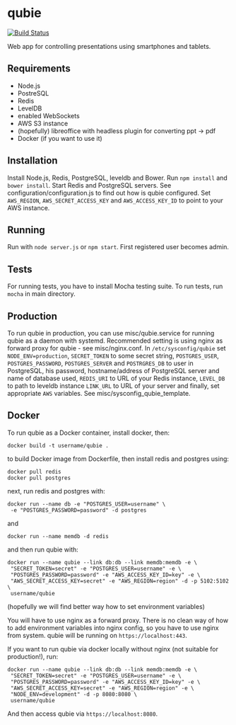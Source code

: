 qubie
=====

[![Build Status](https://magnum.travis-ci.com/garretraziel/qubie.svg?token=5QVoyJUFv7JDsLhsxyrx&branch=master)](https://magnum.travis-ci.com/garretraziel/qubie)

Web app for controlling presentations using smartphones and tablets.

Requirements
------------
- Node.js
- PostreSQL
- Redis
- LevelDB
- enabled WebSockets
- AWS S3 instance
- (hopefully) libreoffice with headless plugin for converting ppt -> pdf
- Docker (if you want to use it)

Installation
------------
Install Node.js, Redis, PostgreSQL, leveldb and Bower. Run `npm install` and
`bower install`. Start Redis and PostgreSQL servers. See
configuration/configuration.js to find out how is qubie configured. Set
`AWS_REGION`, `AWS_SECRET_ACCESS_KEY` and `AWS_ACCESS_KEY_ID` to point to your
AWS instance.

Running
-------
Run with `node server.js` or `npm start`. First registered user becomes admin.

Tests
-----
For running tests, you have to install Mocha testing suite. To run tests, run
`mocha` in main directory.

Production
----------
To run qubie in production, you can use misc/qubie.service for running qubie as
a daemon with systemd. Recommended setting is using nginx as forward proxy for
qubie - see misc/nginx.conf. In `/etc/sysconfig/qubie` set
`NODE_ENV=production`, `SECRET_TOKEN` to some secret string, `POSTGRES_USER`,
`POSTGRES_PASSWORD`, `POSTGRES_SERVER` and `POSTRGRES_DB` to user in PostgreSQL,
his password, hostname/address of PostgreSQL server and name of database used,
`REDIS_URI` to URL of your Redis instance, `LEVEL_DB` to path to leveldb instance
`LINK_URL` to URL of your server and finally, set appropriate `AWS`
variables. See misc/sysconfig_qubie_template.

Docker
------
To run qubie as a Docker container, install docker, then:

    docker build -t username/qubie .

to build Docker image from Dockerfile, then install redis and postgres using:

    docker pull redis
    docker pull postgres

next, run redis and postgres with:

    docker run --name db -e "POSTGRES_USER=username" \
     -e "POSTGRES_PASSWORD=password" -d postgres

and

    docker run --name memdb -d redis

and then run qubie with:

    docker run --name qubie --link db:db --link memdb:memdb -e \
     "SECRET_TOKEN=secret" -e "POSTGRES_USER=username" -e \
     "POSTGRES_PASSWORD=password" -e "AWS_ACCESS_KEY_ID=key" -e \
     "AWS_SECRET_ACCESS_KEY=secret" -e "AWS_REGION=region" -d -p 5102:5102 \
     username/qubie

(hopefully we will find better way how to set environment variables)

You will have to use nginx as a forward proxy. There is no clean way of how to
add environment variables into nginx config, so you have to use nginx from system.
qubie will be running on `https://localhost:443`.

If you want to run qubie via docker locally without nginx (not suitable for
production!), run:

    docker run --name qubie --link db:db --link memdb:memdb -e \
     "SECRET_TOKEN=secret" -e "POSTGRES_USER=username" -e \
     "POSTGRES_PASSWORD=password" -e "AWS_ACCESS_KEY_ID=key" -e \
     "AWS_SECRET_ACCESS_KEY=secret" -e "AWS_REGION=region" -e \
     "NODE_ENV=development" -d -p 8080:8080 \
     username/qubie

And then access qubie via `https://localhost:8080`.

